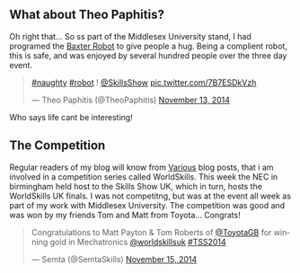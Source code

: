 ##  What about Theo Paphitis?

Oh right that... So ss part of the Middlesex University stand, I had programed
the [Baxter Robot](http://calumk.com/dissertation) to give people a hug. Being
a complient robot, this is safe, and was enjoyed by several hundred people
over the three day event.

<blockquote class="twitter-tweet" lang="en"><p lang="und" dir="ltr"><a href="https://twitter.com/hashtag/naughty?src=hash">#naughty</a> <a href="https://twitter.com/hashtag/robot?src=hash">#robot</a> ! <a href="https://twitter.com/SkillsShow">@SkillsShow</a> <a href="http://t.co/7B7ESDkVzh">pic.twitter.com/7B7ESDkVzh</a></p>&mdash; Theo Paphitis (@TheoPaphitis) <a href="https://twitter.com/TheoPaphitis/status/532919065598513152">November 13, 2014</a></blockquote>
<script async src="//platform.twitter.com/widgets.js" charset="utf-8"></script>


Who says life cant be interesting!

##  The Competition

Regular readers of my blog will know from
[Various](http://calumk.com/blog/tags/Mechatronics/euroskills/worldskills)
blog posts, that i am involved in a competition series called WorldSkills.
This week the NEC in birmingham held host to the Skills Show UK, which in
turn, hosts the WorldSkills UK finals. I was not competitng, but was at the
event all week as part of my work with Middlesex University. The competition
was good and was won by my friends Tom and Matt from Toyota... Congrats!

<blockquote class="twitter-tweet" lang="en"><p lang="en" dir="ltr">Congratulations to Matt Payton &amp; Tom Roberts of <a href="https://twitter.com/ToyotaGB">@ToyotaGB</a> for winning gold in Mechatronics <a href="https://twitter.com/worldskillsuk">@worldskillsuk</a> <a href="https://twitter.com/hashtag/TSS2014?src=hash">#TSS2014</a></p>&mdash; Semta (@SemtaSkills) <a href="https://twitter.com/SemtaSkills/status/533733211671916544">November 15, 2014</a></blockquote>
<script async src="//platform.twitter.com/widgets.js" charset="utf-8"></script>